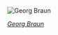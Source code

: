 
![Georg Braun](https://upload.wikimedia.org/wikipedia/commons/thumb/a/ab/Braun%26Hogenberg_Trier_1572.jpg/525px-Braun%26Hogenberg_Trier_1572.jpg)

*[Georg Braun](https://wikipedia.org/wiki/File:Braun%26Hogenberg_Trier_1572.jpg)*
